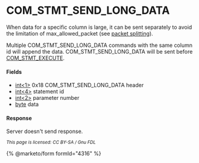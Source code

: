 
# COM_STMT_SEND_LONG_DATA

When data for a specific column is large, it can be sent separately to avoid the limitation of max_allowed_packet (see [packet splitting](../0-packet.md#packet-splitting)).


Multiple COM_STMT_SEND_LONG_DATA commands with the same column id will append the data. COM_STMT_SEND_LONG_DATA will be sent before [COM_STMT_EXECUTE](com_stmt_execute.md).


#### Fields



* [int<1>](../protocol-data-types.md#fixed-length-integers) 0x18 COM_STMT_SEND_LONG_DATA header
* [int<4>](../protocol-data-types.md#fixed-length-integers) statement id
* [int<2>](../protocol-data-types.md#fixed-length-integers) parameter number
* [byte<EOF>](../protocol-data-types.md#end-of-file-length-bytes) data



#### Response


Server doesn't send response.


<sub>_This page is licensed: CC BY-SA / Gnu FDL_</sub>


{% @marketo/form formId="4316" %}
